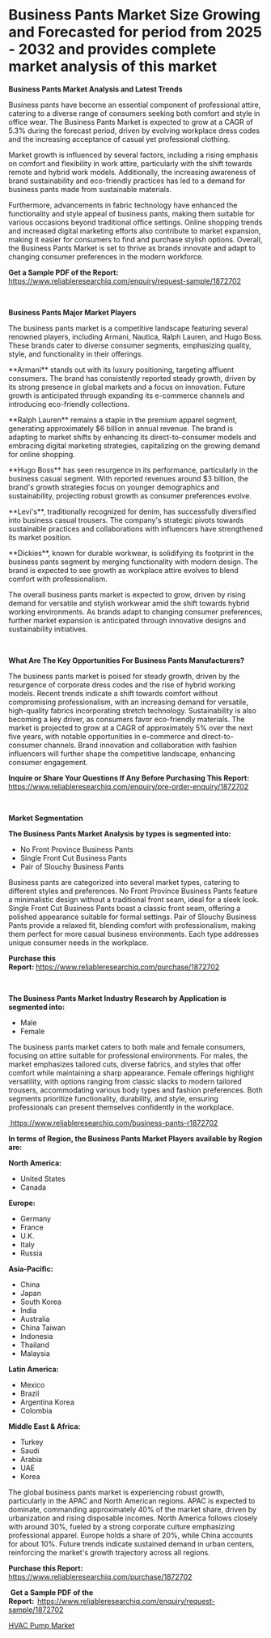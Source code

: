 <p><h1>Business Pants Market Size Growing and Forecasted for period from 2025 - 2032 and provides complete market analysis of this market</h1></p><p><strong>Business Pants Market Analysis and Latest Trends</strong></p>
<p><p>Business pants have become an essential component of professional attire, catering to a diverse range of consumers seeking both comfort and style in office wear. The Business Pants Market is expected to grow at a CAGR of 5.3% during the forecast period, driven by evolving workplace dress codes and the increasing acceptance of casual yet professional clothing. </p><p>Market growth is influenced by several factors, including a rising emphasis on comfort and flexibility in work attire, particularly with the shift towards remote and hybrid work models. Additionally, the increasing awareness of brand sustainability and eco-friendly practices has led to a demand for business pants made from sustainable materials. </p><p>Furthermore, advancements in fabric technology have enhanced the functionality and style appeal of business pants, making them suitable for various occasions beyond traditional office settings. Online shopping trends and increased digital marketing efforts also contribute to market expansion, making it easier for consumers to find and purchase stylish options. Overall, the Business Pants Market is set to thrive as brands innovate and adapt to changing consumer preferences in the modern workforce.</p></p>
<p><strong>Get a Sample PDF of the Report:&nbsp;</strong> <a href="https://www.reliableresearchiq.com/enquiry/request-sample/1872702?utm_campaign=3068&utm_medium=2&utm_source=Github&utm_content=ia&utm_term=08042025&utm_id=business-pants">https://www.reliableresearchiq.com/enquiry/request-sample/1872702</a></p>
<p>&nbsp;</p>
<p><strong>Business Pants Major Market Players</strong></p>
<p><p>The business pants market is a competitive landscape featuring several renowned players, including Armani, Nautica, Ralph Lauren, and Hugo Boss. These brands cater to diverse consumer segments, emphasizing quality, style, and functionality in their offerings.</p><p>**Armani** stands out with its luxury positioning, targeting affluent consumers. The brand has consistently reported steady growth, driven by its strong presence in global markets and a focus on innovation. Future growth is anticipated through expanding its e-commerce channels and introducing eco-friendly collections.</p><p>**Ralph Lauren** remains a staple in the premium apparel segment, generating approximately $6 billion in annual revenue. The brand is adapting to market shifts by enhancing its direct-to-consumer models and embracing digital marketing strategies, capitalizing on the growing demand for online shopping.</p><p>**Hugo Boss** has seen resurgence in its performance, particularly in the business casual segment. With reported revenues around $3 billion, the brand's growth strategies focus on younger demographics and sustainability, projecting robust growth as consumer preferences evolve.</p><p>**Levi's**, traditionally recognized for denim, has successfully diversified into business casual trousers. The company's strategic pivots towards sustainable practices and collaborations with influencers have strengthened its market position.</p><p>**Dickies**, known for durable workwear, is solidifying its footprint in the business pants segment by merging functionality with modern design. The brand is expected to see growth as workplace attire evolves to blend comfort with professionalism.</p><p>The overall business pants market is expected to grow, driven by rising demand for versatile and stylish workwear amid the shift towards hybrid working environments. As brands adapt to changing consumer preferences, further market expansion is anticipated through innovative designs and sustainability initiatives.</p></p>
<p>&nbsp;</p>
<p><strong>What Are The Key Opportunities For Business Pants Manufacturers?</strong></p>
<p><p>The business pants market is poised for steady growth, driven by the resurgence of corporate dress codes and the rise of hybrid working models. Recent trends indicate a shift towards comfort without compromising professionalism, with an increasing demand for versatile, high-quality fabrics incorporating stretch technology. Sustainability is also becoming a key driver, as consumers favor eco-friendly materials. The market is projected to grow at a CAGR of approximately 5% over the next five years, with notable opportunities in e-commerce and direct-to-consumer channels. Brand innovation and collaboration with fashion influencers will further shape the competitive landscape, enhancing consumer engagement.</p></p>
<p><strong>Inquire or Share Your Questions If Any Before Purchasing This Report:</strong> <a href="https://www.reliableresearchiq.com/enquiry/pre-order-enquiry/1872702?utm_campaign=3068&utm_medium=2&utm_source=Github&utm_content=ia&utm_term=08042025&utm_id=business-pants">https://www.reliableresearchiq.com/enquiry/pre-order-enquiry/1872702</a></p>
<p>&nbsp;</p>
<p><strong>Market Segmentation</strong></p>
<p><strong>The Business Pants Market Analysis by types is segmented into:</strong></p>
<p><ul><li>No Front Province Business Pants</li><li>Single Front Cut Business Pants</li><li>Pair of Slouchy Business Pants</li></ul></p>
<p><p>Business pants are categorized into several market types, catering to different styles and preferences. No Front Province Business Pants feature a minimalistic design without a traditional front seam, ideal for a sleek look. Single Front Cut Business Pants boast a classic front seam, offering a polished appearance suitable for formal settings. Pair of Slouchy Business Pants provide a relaxed fit, blending comfort with professionalism, making them perfect for more casual business environments. Each type addresses unique consumer needs in the workplace.</p></p>
<p><strong>Purchase this Report:&nbsp;</strong><a href="https://www.reliableresearchiq.com/purchase/1872702?utm_campaign=3068&utm_medium=2&utm_source=Github&utm_content=ia&utm_term=08042025&utm_id=business-pants">https://www.reliableresearchiq.com/purchase/1872702</a></p>
<p>&nbsp;</p>
<p><strong>The Business Pants Market Industry Research by Application is segmented into:</strong></p>
<p><ul><li>Male</li><li>Female</li></ul></p>
<p><p>The business pants market caters to both male and female consumers, focusing on attire suitable for professional environments. For males, the market emphasizes tailored cuts, diverse fabrics, and styles that offer comfort while maintaining a sharp appearance. Female offerings highlight versatility, with options ranging from classic slacks to modern tailored trousers, accommodating various body types and fashion preferences. Both segments prioritize functionality, durability, and style, ensuring professionals can present themselves confidently in the workplace.</p></p>
<p><a href="https://www.reliableresearchiq.com/business-pants-r1872702?utm_campaign=3068&utm_medium=2&utm_source=Github&utm_content=ia&utm_term=08042025&utm_id=business-pants">&nbsp;https://www.reliableresearchiq.com/business-pants-r1872702</a></p>
<p><strong>In terms of Region, the Business Pants Market Players available by Region are:</strong></p>
<p>
    <p> <strong> North America: </strong>
        <ul>
            <li>United States</li>
            <li>Canada</li>
        </ul>
        </p> 
    <p> <strong> Europe: </strong>
        <ul>
            <li>Germany</li>
            <li>France</li>
            <li>U.K.</li>
            <li>Italy</li>
            <li>Russia</li>
        </ul>
        </p> 
    <p> <strong> Asia-Pacific: </strong>
        <ul>
            <li>China</li>
            <li>Japan</li>
            <li>South Korea</li>
            <li>India</li>
            <li>Australia</li>
            <li>China Taiwan</li>
            <li>Indonesia</li>
            <li>Thailand</li>
            <li>Malaysia</li>
        </ul>
        </p> 
    <p> <strong> Latin America: </strong>
        <ul>
            <li>Mexico</li>
            <li>Brazil</li>
            <li>Argentina Korea</li>
            <li>Colombia</li>
        </ul>
        </p> 
    <p> <strong> Middle East & Africa: </strong>
        <ul>
            <li>Turkey</li>
            <li>Saudi</li>
            <li>Arabia</li>
            <li>UAE</li>
            <li>Korea</li>
        </ul>
    </p>
    </p>
<p><p>The global business pants market is experiencing robust growth, particularly in the APAC and North American regions. APAC is expected to dominate, commanding approximately 40% of the market share, driven by urbanization and rising disposable incomes. North America follows closely with around 30%, fueled by a strong corporate culture emphasizing professional apparel. Europe holds a share of 20%, while China accounts for about 10%. Future trends indicate sustained demand in urban centers, reinforcing the market's growth trajectory across all regions.</p></p>
<p><strong>Purchase this Report: </strong><a href="https://www.reliableresearchiq.com/purchase/1872702?utm_campaign=3068&utm_medium=2&utm_source=Github&utm_content=ia&utm_term=08042025&utm_id=business-pants">https://www.reliableresearchiq.com/purchase/1872702</a></p>
<p>&nbsp;<strong>Get a Sample PDF of the Report:&nbsp;&nbsp;</strong><a href="https://www.reliableresearchiq.com/enquiry/request-sample/1872702?utm_campaign=3068&utm_medium=2&utm_source=Github&utm_content=ia&utm_term=08042025&utm_id=business-pants">https://www.reliableresearchiq.com/enquiry/request-sample/1872702</a></p>
<p><strong></strong></p>
<p><p><a href="https://github.com/miottaredlin79/Market-Research-Report-List-1/blob/main/hvac-pump-market.md?utm_campaign=3068&utm_medium=2&utm_source=Github&utm_content=ia&utm_term=08042025&utm_id=business-pants">HVAC Pump Market</a></p></p>
